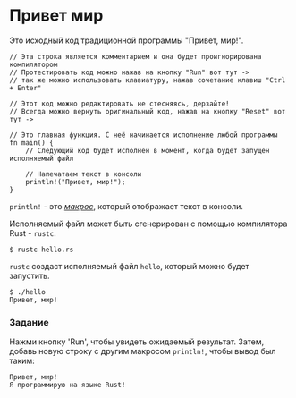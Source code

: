 # Привет мир

Это исходный код традиционной программы "Привет, мир!".

```rust,editable
// Эта строка является комментарием и она будет проигнорирована компилятором
// Протестировать код можно нажав на кнопку "Run" вот тут ->
// так же можно использовать клавиатуру, нажав сочетание клавиш "Ctrl + Enter"

// Этот код можно редактировать не стесняясь, дерзайте!
// Всегда можно вернуть оригинальный код, нажав на кнопку "Reset" вот тут ->

// Это главная функция. С неё начинается исполнение любой программы
fn main() {
    // Следующий код будет исполнен в момент, когда будет запущен исполняемый файл

    // Напечатаем текст в консоли
    println!("Привет, мир!");
}
```

`println!` - это [*макрос*][macros], который отображает текст в консоли.

Исполняемый файл может быть сгенерирован с помощью компилятора Rust - `rustc`.

```
$ rustc hello.rs
```

`rustc` создаст исполняемый файл `hello`, который можно будет запустить.

```
$ ./hello
Привет, мир!
```

### Задание

Нажми кнопку 'Run', чтобы увидеть ожидаемый результат.
Затем, добавь новую строку с другим макросом `println!`, чтобы вывод был таким:
```
Привет, мир!
Я программирую на языке Rust!
```

[macros]: macros.html
